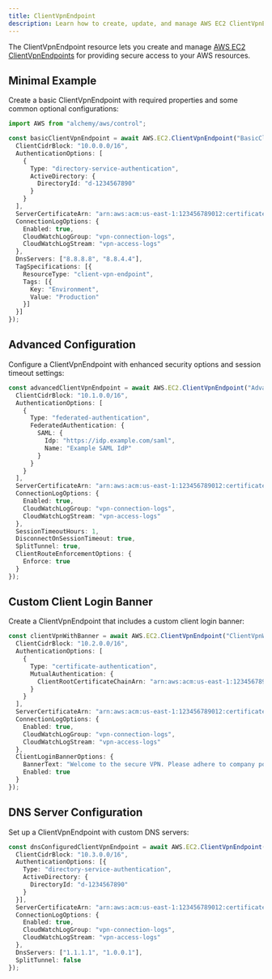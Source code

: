```yaml
---
title: ClientVpnEndpoint
description: Learn how to create, update, and manage AWS EC2 ClientVpnEndpoints using Alchemy Cloud Control.
---
```


The ClientVpnEndpoint resource lets you create and manage [AWS EC2 ClientVpnEndpoints](https://docs.aws.amazon.com/ec2/latest/userguide/) for providing secure access to your AWS resources. 

## Minimal Example

Create a basic ClientVpnEndpoint with required properties and some common optional configurations:

```ts
import AWS from "alchemy/aws/control";

const basicClientVpnEndpoint = await AWS.EC2.ClientVpnEndpoint("BasicClientVpn", {
  ClientCidrBlock: "10.0.0.0/16",
  AuthenticationOptions: [
    {
      Type: "directory-service-authentication",
      ActiveDirectory: {
        DirectoryId: "d-1234567890"
      }
    }
  ],
  ServerCertificateArn: "arn:aws:acm:us-east-1:123456789012:certificate/abcd1234-5678-90ef-ghij-klmnopqrstuv",
  ConnectionLogOptions: {
    Enabled: true,
    CloudWatchLogGroup: "vpn-connection-logs",
    CloudWatchLogStream: "vpn-access-logs"
  },
  DnsServers: ["8.8.8.8", "8.8.4.4"],
  TagSpecifications: [{
    ResourceType: "client-vpn-endpoint",
    Tags: [{
      Key: "Environment",
      Value: "Production"
    }]
  }]
});
```

## Advanced Configuration

Configure a ClientVpnEndpoint with enhanced security options and session timeout settings:

```ts
const advancedClientVpnEndpoint = await AWS.EC2.ClientVpnEndpoint("AdvancedClientVpn", {
  ClientCidrBlock: "10.1.0.0/16",
  AuthenticationOptions: [
    {
      Type: "federated-authentication",
      FederatedAuthentication: {
        SAML: {
          Idp: "https://idp.example.com/saml",
          Name: "Example SAML IdP"
        }
      }
    }
  ],
  ServerCertificateArn: "arn:aws:acm:us-east-1:123456789012:certificate/abcd1234-5678-90ef-ghij-klmnopqrstuv",
  ConnectionLogOptions: {
    Enabled: true,
    CloudWatchLogGroup: "vpn-connection-logs",
    CloudWatchLogStream: "vpn-access-logs"
  },
  SessionTimeoutHours: 1,
  DisconnectOnSessionTimeout: true,
  SplitTunnel: true,
  ClientRouteEnforcementOptions: {
    Enforce: true
  }
});
```

## Custom Client Login Banner

Create a ClientVpnEndpoint that includes a custom client login banner:

```ts
const clientVpnWithBanner = await AWS.EC2.ClientVpnEndpoint("ClientVpnWithBanner", {
  ClientCidrBlock: "10.2.0.0/16",
  AuthenticationOptions: [
    {
      Type: "certificate-authentication",
      MutualAuthentication: {
        ClientRootCertificateChainArn: "arn:aws:acm:us-east-1:123456789012:certificate/abcdef12-3456-78ab-cdef-ghijklmnopqr"
      }
    }
  ],
  ServerCertificateArn: "arn:aws:acm:us-east-1:123456789012:certificate/abcd1234-5678-90ef-ghij-klmnopqrstuv",
  ConnectionLogOptions: {
    Enabled: true,
    CloudWatchLogGroup: "vpn-connection-logs",
    CloudWatchLogStream: "vpn-access-logs"
  },
  ClientLoginBannerOptions: {
    BannerText: "Welcome to the secure VPN. Please adhere to company policies.",
    Enabled: true
  }
});
```

## DNS Server Configuration

Set up a ClientVpnEndpoint with custom DNS servers:

```ts
const dnsConfiguredClientVpnEndpoint = await AWS.EC2.ClientVpnEndpoint("DnsConfiguredClientVpn", {
  ClientCidrBlock: "10.3.0.0/16",
  AuthenticationOptions: [{
    Type: "directory-service-authentication",
    ActiveDirectory: {
      DirectoryId: "d-1234567890"
    }
  }],
  ServerCertificateArn: "arn:aws:acm:us-east-1:123456789012:certificate/abcd1234-5678-90ef-ghij-klmnopqrstuv",
  ConnectionLogOptions: {
    Enabled: true,
    CloudWatchLogGroup: "vpn-connection-logs",
    CloudWatchLogStream: "vpn-access-logs"
  },
  DnsServers: ["1.1.1.1", "1.0.0.1"],
  SplitTunnel: false
});
```